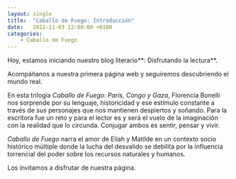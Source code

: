 ```yaml
---
layout: single
title:  "Caballo de Fuego: Introducción"
date:   2022-11-03 12:00:00 +0100
categories: 
    - Caballo de Fuego
---
```

Hoy, estamos iniciando nuestro blog literario**: Disfrutando la lectura**.  

Acompáñanos a nuestra primera página web y seguiremos descubriendo el mundo real.

En esta trilogía _Caballo de Fuego: Paris, Congo y Gaza_, Florencia Bonelli nos sorprende por su lenguaje, historicidad y ese estímulo constante a través de sus personajes que nos mantienen despiertos y soñando. Para la escritora fue un reto y para el lector es y será el vuelo de la imaginación con la realidad que lo circunda. Conjugar ambos es sentir, pensar y vivir. 

_Caballo de Fuego_ narra el amor de Eliah y Matilde en un contexto socio histórico múltiple donde la lucha del desvalido se debilita por la influencia torrencial del poder sobre los recursos naturales y humanos. 

Los invitamos a disfrutar de nuestra página.
